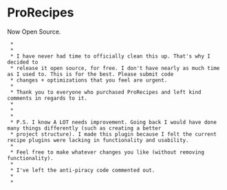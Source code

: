 # ProRecipes
Now Open Source.  


	 * 
	 * 
	 * I have never had time to officially clean this up. That's why I decided to
	 * release it open source, for free. I don't have nearly as much time as I used to. This is for the best. Please submit code 
	 * changes + optimizations that you feel are urgent. 
	 * 
	 * Thank you to everyone who purchased ProRecipes and left kind comments in regards to it. 
	 *
	 * 
	 * 
	 * P.S. I know A LOT needs improvement. Going back I would have done many things differently (such as creating a better 
	 * project structure). I made this plugin because I felt the current recipe plugins were lacking in functionality and usability. 
	 *  
	 * Feel free to make whatever changes you like (without removing functionality).
	 * 
	 * I've left the anti-piracy code commented out. 
	 *
	 *
	 
   
